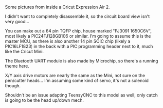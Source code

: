 Some pictures from inside a Cricut Expression Air 2.

I didn't want to completely disassemble it, so the circuit board view isn't very good...

You can make out a 64 pin TQFP chip, house marked "FJ3091 1650C6V", most likely a PIC24FJ128GB106 or similar.
I'm going to assume this is the master MCU, as there is also another 14 pin SOIC chip (likely a PIC16LF1823) in the back with a PIC programming header next to it, much like the Cricut Mini.

The Bluetooth UART module is also made by Microchip, so there's a running theme here.

X/Y axis drive motors are nearly the same as the Mini, not sure on the pen/cutter heads... I'm assuming some kind of servo, it's not a solenoid though.

Shouldn't be an issue adapting TeensyCNC to this model as well, only catch is going to be the head up/down mech.
